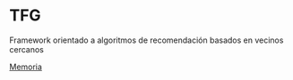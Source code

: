 # TFG
Framework orientado a algoritmos de recomendación basados en vecinos cercanos

[Memoria](../blob/master/TFG1617-GII-01-Alejandro_GilHernan.pdf)
